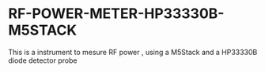 # RF-POWER-METER-HP33330B-M5STACK
This is a instrument to mesure RF power , using a M5Stack and a HP33330B diode detector probe
